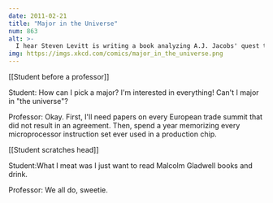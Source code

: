 ```yaml
---
date: 2011-02-21
title: "Major in the Universe"
num: 863
alt: >-
  I hear Steven Levitt is writing a book analyzing A.J. Jacobs' quest to spend a year reading everything Malcolm Gladwell ever wrote. The audiobook will be narrated by Robert Krulwich of Radiolab.
img: https://imgs.xkcd.com/comics/major_in_the_universe.png
---
```

[[Student before a professor]]

Student: How can I pick a major? I'm interested in everything! Can't I major in "the universe"?

Professor: Okay. First, I'll need papers on every European trade summit that did not result in an agreement. Then, spend a year memorizing every microprocessor instruction set ever used in a production chip.

[[Student scratches head]]

Student:What I meat was I just want to read Malcolm Gladwell books and drink.

Professor: We all do, sweetie.

